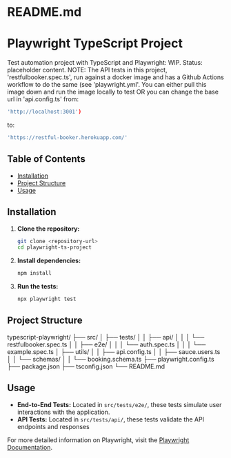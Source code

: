 # README.md

# Playwright TypeScript Project

Test automation project with TypeScript and Playwright: WIP. Status: placeholder content.
NOTE: The API tests in this project, 'restfulbooker.spec.ts', run against a docker image and has a Github Actions workflow to do the same (see 'playwright.yml'. You can either pull this image down and run the image locally to test OR you can change the base url in 'api.config.ts' from:

```bash
'http://localhost:3001')
```

to:

```bash
'https://restful-booker.herokuapp.com/'
```

## Table of Contents
- [Installation](#installation)
- [Project Structure](#project-structure)
- [Usage](#usage)

## Installation

1. **Clone the repository:**
   ```bash
   git clone <repository-url>
   cd playwright-ts-project
   ```

2. **Install dependencies:**
   ```bash
   npm install
   ```

3. **Run the tests:**
   ```bash
   npx playwright test
   ```

## Project Structure

typescript-playwright/
├── src/
│   ├── tests/
│   │   ├── api/
│   │   │   └── restfulbooker.spec.ts
│   │   ├── e2e/
│   │   │   └── auth.spec.ts
│   │   │   └── example.spec.ts
│   ├── utils/
│   │   ├── api.config.ts
│   │   ├── sauce.users.ts
│   │   └── schemas/
│   │       └── booking.schema.ts
├── playwright.config.ts
├── package.json
├── tsconfig.json
└── README.md

## Usage

- **End-to-End Tests:** Located in `src/tests/e2e/`, these tests simulate user interactions with the application.
- **API Tests:** Located in `src/tests/api/`, these tests validate the API endpoints and responses

For more detailed information on Playwright, visit the [Playwright Documentation](https://playwright.dev/docs/intro).

